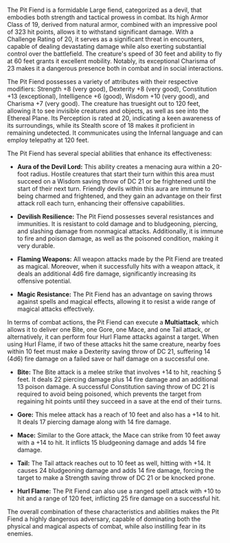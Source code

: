 The Pit Fiend is a formidable Large fiend, categorized as a devil, that embodies both strength and tactical prowess in combat. Its high Armor Class of 19, derived from natural armor, combined with an impressive pool of 323 hit points, allows it to withstand significant damage. With a Challenge Rating of 20, it serves as a significant threat in encounters, capable of dealing devastating damage while also exerting substantial control over the battlefield. The creature's speed of 30 feet and ability to fly at 60 feet grants it excellent mobility. Notably, its exceptional Charisma of 23 makes it a dangerous presence both in combat and in social interactions. 

The Pit Fiend possesses a variety of attributes with their respective modifiers: Strength +8 (very good), Dexterity +8 (very good), Constitution +13 (exceptional), Intelligence +6 (good), Wisdom +10 (very good), and Charisma +7 (very good). The creature has truesight out to 120 feet, allowing it to see invisible creatures and objects, as well as see into the Ethereal Plane. Its Perception is rated at 20, indicating a keen awareness of its surroundings, while its Stealth score of 18 makes it proficient in remaining undetected. It communicates using the Infernal language and can employ telepathy at 120 feet.

The Pit Fiend has several special abilities that enhance its effectiveness: 

- **Aura of the Devil Lord:** This ability creates a menacing aura within a 20-foot radius. Hostile creatures that start their turn within this area must succeed on a Wisdom saving throw of DC 21 or be frightened until the start of their next turn. Friendly devils within this aura are immune to being charmed and frightened, and they gain an advantage on their first attack roll each turn, enhancing their offensive capabilities. 

- **Devilish Resilience:** The Pit Fiend possesses several resistances and immunities. It is resistant to cold damage and to bludgeoning, piercing, and slashing damage from nonmagical attacks. Additionally, it is immune to fire and poison damage, as well as the poisoned condition, making it very durable.

- **Flaming Weapons:** All weapon attacks made by the Pit Fiend are treated as magical. Moreover, when it successfully hits with a weapon attack, it deals an additional 4d6 fire damage, significantly increasing its offensive potential.

- **Magic Resistance:** The Pit Fiend has an advantage on saving throws against spells and magical effects, allowing it to resist a wide range of magical attacks effectively.

In terms of combat actions, the Pit Fiend can execute a **Multiattack**, which allows it to deliver one Bite, one Gore, one Mace, and one Tail attack, or alternatively, it can perform four Hurl Flame attacks against a target. When using Hurl Flame, if two of these attacks hit the same creature, nearby foes within 10 feet must make a Dexterity saving throw of DC 21, suffering 14 (4d6) fire damage on a failed save or half damage on a successful one.

- **Bite:** The Bite attack is a melee strike that involves +14 to hit, reaching 5 feet. It deals 22 piercing damage plus 14 fire damage and an additional 13 poison damage. A successful Constitution saving throw of DC 21 is required to avoid being poisoned, which prevents the target from regaining hit points until they succeed in a save at the end of their turns.

- **Gore:** This melee attack has a reach of 10 feet and also has a +14 to hit. It deals 17 piercing damage along with 14 fire damage.

- **Mace:** Similar to the Gore attack, the Mace can strike from 10 feet away with a +14 to hit. It inflicts 15 bludgeoning damage and adds 14 fire damage.

- **Tail:** The Tail attack reaches out to 10 feet as well, hitting with +14. It causes 24 bludgeoning damage and adds 14 fire damage, forcing the target to make a Strength saving throw of DC 21 or be knocked prone.

- **Hurl Flame:** The Pit Fiend can also use a ranged spell attack with +10 to hit and a range of 120 feet, inflicting 25 fire damage on a successful hit. 

The overall combination of these characteristics and abilities makes the Pit Fiend a highly dangerous adversary, capable of dominating both the physical and magical aspects of combat, while also instilling fear in its enemies.